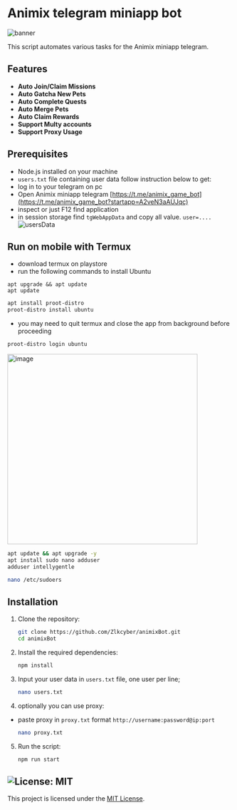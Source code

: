 # Animix telegram miniapp bot
![banner](img/image.png)

This script automates various tasks for the Animix miniapp telegram.

## Features

- **Auto Join/Claim Missions**
- **Auto Gatcha New Pets**
- **Auto Complete Quests**
- **Auto Merge Pets**
- **Auto Claim Rewards**
- **Support Multy accounts**
- **Support Proxy Usage**

## Prerequisites

- Node.js installed on your machine
- `users.txt` file containing user data follow instruction below to get:
- log in to your telegram on pc
- Open Animix miniapp telegram [https://t.me/animix_game_bot](https://t.me/animix_game_bot?startapp=A2veN3aAUJqc)
- inspect or just F12 find application
- in session storage find `tgWebAppData` and copy all value. `user=....`
![usersData](img/image-1.png)

## Run on mobile with Termux
- download termux on playstore
- run the following commands to install Ubuntu

```shell
apt upgrade && apt update
apt update
```


```sh
apt install proot-distro
proot-distro install ubuntu
```
- you may need to quit termux and close the app from background before proceeding

```sh
proot-distro login ubuntu
```

<img width="427" alt="image" src="https://github.com/user-attachments/assets/91133f5f-07d1-4518-90ce-aa71cf19d5ec" />

```sh
apt update && apt upgrade -y 
apt install sudo nano adduser
adduser intellygentle
```

```sh
nano /etc/sudoers
```

## Installation

1. Clone the repository:
    ```sh
    git clone https://github.com/Zlkcyber/animixBot.git
    cd animixBot
    ```

2. Install the required dependencies:
    ```sh
    npm install
    ```
3. Input your user data in `users.txt` file, one user per line;
    ```sh
    nano users.txt
    ```
4. optionally you can use proxy: 
- paste proxy in `proxy.txt` format `http://username:password@ip:port` 
    ```sh
    nano proxy.txt
    ```
5. Run the script:
    ```sh
    npm run start
    ```

## ![License: MIT](https://img.shields.io/badge/License-MIT-yellow.svg)

This project is licensed under the [MIT License](LICENSE).
